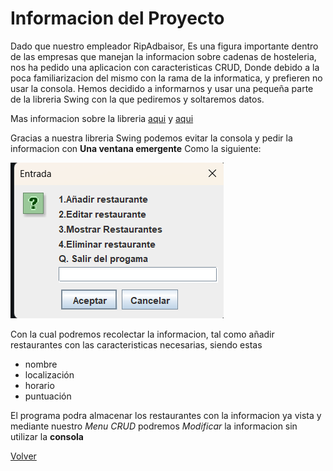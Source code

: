 # Informacion del Proyecto

Dado que nuestro empleador RipAdbaisor, Es una figura importante dentro de las empresas que manejan la informacion sobre cadenas de hosteleria, nos ha pedido una aplicacion con caracteristicas CRUD, Donde debido a la poca familiarizacion del mismo con la rama de la informatica, y prefieren no usar la consola. Hemos decidido a informarnos y usar una pequeña parte de la libreria Swing con la que pediremos y soltaremos datos.

Mas informacion sobre la libreria [aqui](https://www.discoduroderoer.es/metodos-y-funciones-joptionpane-de-java/) y [aqui](https://www.clasesdeinformaticaweb.com/java-desde-cero/joptionpane-entrada-de-datos-en-java/)

Gracias a nuestra libreria Swing podemos evitar la consola y pedir la informacion con **Una ventana emergente** Como la siguiente:

![JOption](/docs/img/image.png)

Con la cual podremos recolectar la informacion, tal como añadir restaurantes con las caracteristicas necesarias, siendo estas 

 - nombre
 - localización
 - horario
 - puntuación

El programa podra almacenar los restaurantes con la informacion ya vista y mediante nuestro *Menu CRUD* podremos *Modificar*
la informacion sin utilizar la **consola**

[Volver](.././README.md)



